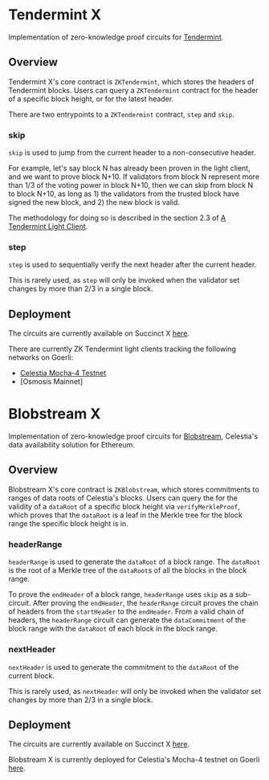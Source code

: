 # Tendermint X
Implementation of zero-knowledge proof circuits for [Tendermint](https://tendermint.com/).

## Overview
Tendermint X's core contract is `ZKTendermint`, which stores the headers of Tendermint blocks. Users can query a `ZKTendermint` contract for the header of a specific block height, or for the latest header.

There are two entrypoints to a `ZKTendermint` contract, `step` and `skip`.

### skip
`skip` is used to jump from the current header to a non-consecutive header. 

For example, let's say block N has already been proven in the light client, and we want to prove block N+10. If validators from block N represent more than 1/3 of the voting power in block N+10, then we can skip from block N to block N+10, as long as 1) the validators from the trusted block have signed the new block, and 2) the new block is valid.

The methodology for doing so is described in the section 2.3 of [A Tendermint Light Client](https://arxiv.org/pdf/2010.07031.pdf).

### step
`step` is used to sequentially verify the next header after the current header.

This is rarely used, as `step` will only be invoked when the validator set changes by more than 2/3 in a single block.

## Deployment
The circuits are currently available on Succinct X [here](https://alpha.succinct.xyz/succinctlabs/zkqgb/releases).

There are currently ZK Tendermint light clients tracking the following networks on Goerli:
- [Celestia Mocha-4 Testnet](https://goerli.etherscan.io/address/0x67ea962864cdad3f2202118dc6f65ff510f7bb4d)
- [Osmosis Mainnet]


# Blobstream X
Implementation of zero-knowledge proof circuits for [Blobstream](https://docs.celestia.org/nodes/blobstream-intro/), Celestia's data availability solution for Ethereum.

## Overview
Blobstream X's core contract is `ZKBlobstream`, which stores commitments to ranges of data roots of Celestia's blocks. Users can query the for the validity of a `dataRoot` of a specific block height via `verifyMerkleProof`, which proves that the `dataRoot` is a leaf in the Merkle tree for the block range the specific block height is in.

### headerRange
`headerRange` is used to generate the `dataRoot` of a block range. The `dataRoot` is the root of a Merkle tree of the `dataRoot`s of all the blocks in the block range. 

To prove the `endHeader` of a block range, `headerRange` uses `skip` as a sub-circuit. After proving the `endHeader`, the `headerRange` circuit proves the chain of headers from the `startHeader` to the `endHeader`. From a valid chain of headers, the `headerRange` circuit can generate the `dataCommitment` of the block range with the `dataRoot` of each block in the block range.

### nextHeader
`nextHeader` is used to generate the commitment to the `dataRoot` of the current block.

This is rarely used, as `nextHeader` will only be invoked when the validator set changes by more than 2/3 in a single block.


## Deployment
The circuits are currently available on Succinct X [here](https://alpha.succinct.xyz/succinctlabs/zkqgb/releases).

Blobstream X is currently deployed for Celestia's Mocha-4 testnet on Goerli [here](https://goerli.etherscan.io/address/0x67ea962864cdad3f2202118dc6f65ff510f7bb4d).
